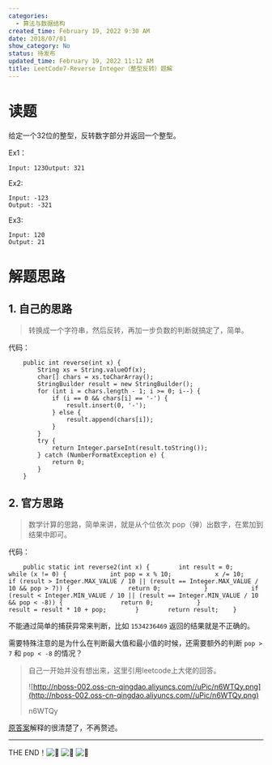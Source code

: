 ```yaml
---
categories:
  - 算法与数据结构
created_time: February 19, 2022 9:30 AM
date: 2018/07/01
show_category: No
status: 待发布
updated_time: February 19, 2022 11:12 AM
title: LeetCode7-Reverse Integer（整型反转）题解
---
```



# 读题

给定一个32位的整型，反转数字部分并返回一个整型。

Ex1：

```
Input: 123Output: 321
```

Ex2:

```
Input: -123
Output: -321
```

Ex3:

```
Input: 120
Output: 21
```

# 解题思路

## 1. 自己的思路

> 转换成一个字符串，然后反转，再加一步负数的判断就搞定了，简单。
> 

代码：

```
    public int reverse(int x) {
        String xs = String.valueOf(x);
        char[] chars = xs.toCharArray();
        StringBuilder result = new StringBuilder();
        for (int i = chars.length - 1; i >= 0; i--) {
            if (i == 0 && chars[i] == '-') {
                result.insert(0, '-');
            } else {
                result.append(chars[i]);
            }
        }
        try {
            return Integer.parseInt(result.toString());
        } catch (NumberFormatException e) {
            return 0;
        }
    }
```

## 2. 官方思路

> 数学计算的思路，简单来讲，就是从个位依次 pop（弹）出数字，在累加到结果中即可。
> 

代码：

```
    public static int reverse2(int x) {        int result = 0;        while (x != 0) {            int pop = x % 10;            x /= 10;            if (result > Integer.MAX_VALUE / 10 || (result == Integer.MAX_VALUE / 10 && pop > 7)) {                return 0;            }            if (result < Integer.MIN_VALUE / 10 || (result == Integer.MIN_VALUE / 10 && pop < -8)) {                return 0;            }            result = result * 10 + pop;        }        return result;    }
```

不能通过简单的捕获异常来判断，比如 `1534236469` 返回的结果就是不正确的。

需要特殊注意的是为什么在判断最大值和最小值的时候，还需要额外的判断 `pop > 7` 和 `pop < -8` 的情况？

> 自己一开始并没有想出来，这里引用leetcode上大佬的回答。
> 
> 
> ![http://nboss-002.oss-cn-qingdao.aliyuncs.com//uPic/n6WTQy.png](http://nboss-002.oss-cn-qingdao.aliyuncs.com//uPic/n6WTQy.png)
> 
> n6WTQy
> 

[原答案](https://leetcode.com/problems/reverse-integer/solution/)解释的很清楚了，不再赘述。

---

THE END！<img class="emoji" draggable="false" alt="🎉" src="https://twemoji.maxcdn.com/v/13.1.0/72x72/1f389.png"/>️ <img class="emoji" draggable="false" alt="🎉" src="https://twemoji.maxcdn.com/v/13.1.0/72x72/1f389.png"/>️ <img class="emoji" draggable="false" alt="🎉" src="https://twemoji.maxcdn.com/v/13.1.0/72x72/1f389.png"/>️